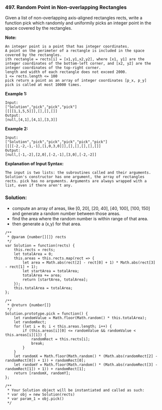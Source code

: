 ### 497. Random Point in Non-overlapping Rectangles

Given a list of non-overlapping axis-aligned rectangles rects, write a function pick which randomly and uniformily picks an integer point in the space covered by the rectangles.

**Note:**
```
An integer point is a point that has integer coordinates. 
A point on the perimeter of a rectangle is included in the space covered by the rectangles. 
ith rectangle = rects[i] = [x1,y1,x2,y2], where [x1, y1] are the integer coordinates of the bottom-left corner, and [x2, y2] are the integer coordinates of the top-right corner.
length and width of each rectangle does not exceed 2000.
1 <= rects.length <= 100
pick return a point as an array of integer coordinates [p_x, p_y]
pick is called at most 10000 times.
```

**Example 1:**
```
Input: 
["Solution","pick","pick","pick"]
[[[[1,1,5,5]]],[],[],[]]
Output: 
[null,[4,1],[4,1],[3,3]]
```

**Example 2:**
```
Input: 
["Solution","pick","pick","pick","pick","pick"]
[[[[-2,-2,-1,-1],[1,0,3,0]]],[],[],[],[],[]]
Output: 
[null,[-1,-2],[2,0],[-2,-1],[3,0],[-2,-2]]
```

**Explanation of Input Syntax:**
```
The input is two lists: the subroutines called and their arguments. Solution's constructor has one argument, the array of rectangles rects. pick has no arguments. Arguments are always wrapped with a list, even if there aren't any.
```

### Solution:
- compute an array of areas, like [0, 20], [20, 40], [40, 100], [100, 150] and generate a random number between those areas.
- find the area where the random number is within range of that area.
- then generate a (x,y) for that area.

```
/**
 * @param {number[][]} rects
 */
var Solution = function(rects) {
    this.rects = rects;
    let totalArea = 0;
    this.areas = this.rects.map(rect => {
        let area = Math.abs(rect[2] - rect[0] + 1) * Math.abs(rect[3] - rect[1] + 1);
        let startArea = totalArea;
        totalArea += area;
        return [startArea, totalArea]; 
    });
    this.totalArea = totalArea;
};

/**
 * @return {number[]}
 */
Solution.prototype.pick = function() {
    let randomValue = Math.floor(Math.random() * this.totalArea);
    let randomRect;
    for (let i = 0; i < this.areas.length; i++) {
        if (this.areas[i][0] <= randomValue && randomValue < this.areas[i][1]) {
            randomRect = this.rects[i];
            break;
        }
    }
    let randomX = Math.floor(Math.random() * (Math.abs(randomRect[2] - randomRect[0]) + 1)) + randomRect[0];
    let randomY = Math.floor(Math.random() * (Math.abs(randomRect[3] - randomRect[1]) + 1)) + randomRect[1];
    return [randomX, randomY];
};

/** 
 * Your Solution object will be instantiated and called as such:
 * var obj = new Solution(rects)
 * var param_1 = obj.pick()
 */
```
